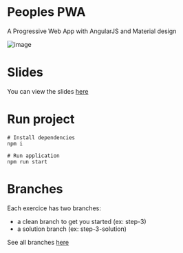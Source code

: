 # Peoples PWA

A Progressive Web App with AngularJS and Material design

![image](https://cloud.githubusercontent.com/assets/1699357/15929461/6c7a2374-2e4d-11e6-8564-14f9e6cb97ab.png)


# Slides

You can view the slides [here](https://docs.google.com/presentation/d/1cXWl4ovxs8Skpvyn0yMimjIjKhnlAFLlxLZsPSHgin4/edit?usp=sharing)

# Run project

    # Install dependencies
    npm i
    
    # Run application
    npm run start

# Branches

Each exercice has two branches:
- a clean branch to get you started (ex: step-3)
- a solution branch (ex: step-3-solution)

See all branches [here](https://github.com/Sfeir/pwa-200/branches/all)
